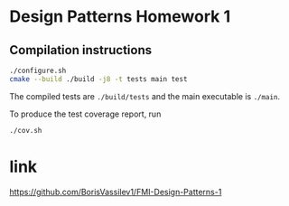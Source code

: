 # Design Patterns Homework 1

## Compilation instructions
```bash
./configure.sh
cmake --build ./build -j8 -t tests main test
```
The compiled tests are `./build/tests` and the main executable is `./main`.

To produce the test coverage report, run
```bash
./cov.sh
```

# link
https://github.com/BorisVassilev1/FMI-Design-Patterns-1
